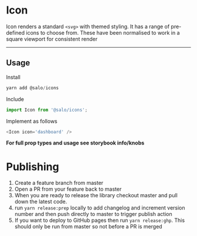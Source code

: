# Icon

Icon renders a standard `<svg>` with themed styling. It has a range of pre-defined icons to choose from. These have been normalised to work in a square viewport for consistent render

-------

## Usage

Install

```javascript
yarn add @salo/icons
```

Include

```javascript
import Icon from '@salo/icons';
```

Implement as follows

```javascript
<Icon icon='dashboard' />
```

**For full prop types and usage see storybook info/knobs**

# Publishing

1. Create a feature branch from master
2. Open a PR from your feature back to master
3. When you are ready to release the library checkout master and pull down the latest code.
4. run `yarn release:prep` locally to add changelog and increment version number and then push directly to master to trigger publish action
5. If you want to deploy to GitHub pages then run `yarn release:ghp`. This should only be run from master so not before a PR is merged
